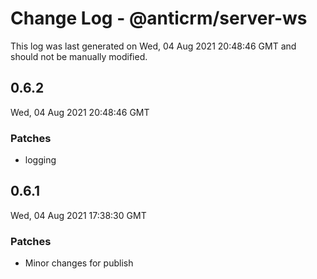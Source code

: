 # Change Log - @anticrm/server-ws

This log was last generated on Wed, 04 Aug 2021 20:48:46 GMT and should not be manually modified.

## 0.6.2
Wed, 04 Aug 2021 20:48:46 GMT

### Patches

- logging

## 0.6.1
Wed, 04 Aug 2021 17:38:30 GMT

### Patches

- Minor changes for publish


